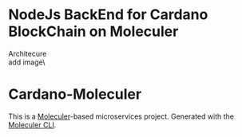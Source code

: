 # NodeJs BackEnd for Cardano BlockChain on Moleculer
Architecure\
add image\

# Cardano-Moleculer
This is a [Moleculer](https://moleculer.services/)-based microservices project. Generated with the [Moleculer CLI](https://moleculer.services/docs/0.14/moleculer-cli.html).

